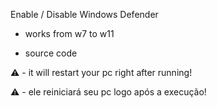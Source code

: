 Enable / Disable 
Windows Defender

 - works from w7 to w11
 
 - source code
 
 ⚠️ -  it will restart your pc right after running!
 
 ⚠️ -  ele reiniciará seu pc logo após a execução!
